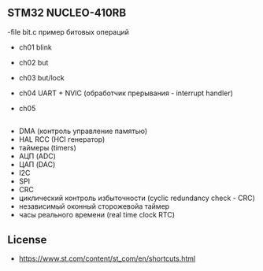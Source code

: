 ## STM32 NUCLEO-410RB

-file bit.c пример битовых операций

- ch01 blink
- ch02 but
- ch03 but/lock

- ch04 UART + NVIC (обработчик прерывания - interrupt handler) 
- ch05 

## 

- DMA (контроль управление памятью)
- HAL RCC (HCI генератор)
- таймеры (timers)
- АЦП (ADC) 
- ЦАП (DAC)
- I2C
- SPI
- CRC
- циклический контроль избыточности (cyclic redundancy check - CRC)
- независимый  оконный сторожевойа таймер
- часы реального времени (real time clock RTC)

## License

- https://www.st.com/content/st_com/en/shortcuts.html
